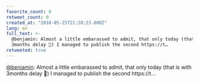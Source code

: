 ```yaml
---
favorite_count: 0
retweet_count: 0
created_at: "2018-05-25T21:28:23.000Z"
lang: en
full_text: >-
  @benjamin: Almost a little embarassed to admit, that only today (that is with
  3months delay 🙈) I managed to publish the second https://t…
retweeted: true
---
```


[@benjamin](https://twitter.com/benjamin): Almost a little embarassed to admit,
that only today (that is with 3months delay 🙈) I managed to publish the second
https://t…
